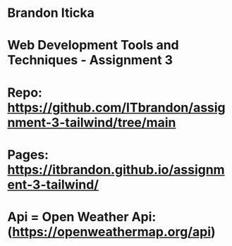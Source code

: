 # Brandon Iticka

# Web Development Tools and Techniques - Assignment 3

# Repo: https://github.com/ITbrandon/assignment-3-tailwind/tree/main

# Pages: https://itbrandon.github.io/assignment-3-tailwind/

# Api = Open Weather Api: (https://openweathermap.org/api)